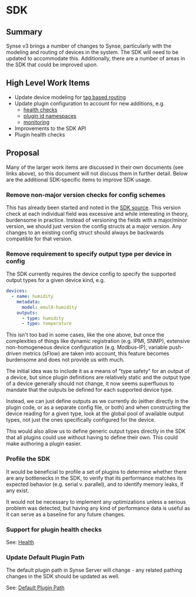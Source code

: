 # SDK
## Summary
Synse v3 brings a number of changes to Synse, particularly with the modeling and
routing of devices in the system. The SDK will need to be updated to accommodate this.
Additionally, there are a number of areas in the SDK that could be improved upon.

## High Level Work Items
- Update device modeling for [tag based routing](tags.md)
- Update plugin configuration to account for new additions, e.g.
  - [health checks](health.md)
  - [plugin id namespaces](ids.md)
  - [monitoring](monitoring.md)
- Improvements to the SDK API
- Plugin health checks

## Proposal
Many of the larger work items are discussed in their own documents (see links
above), so this document will not discuss them in further detail. Below are
the additional SDK-specific items to improve SDK usage.

### Remove non-major version checks for config schemes
This has already been started and noted in the [SDK source](https://github.com/vapor-ware/synse-sdk/blob/ee3e84f602c74c6e499a36f7f58916f08eeb74b6/sdk/config.go#L88-L102).
This version check at each individual field was excessive and while interesting
in theory, burdensome in practice. Instead of versioning the fields with a major/minor
version, we should just version the config structs at a major version. Any changes
to an existing config struct should always be backwards compatible for that version.

### Remove requirement to specify output type per device in config
The SDK currently requires the device config to specify the supported output types
for a given device kind, e.g.
```yaml
devices:
  - name: humidity
    metadata:
      model: emul8-humidity
    outputs:
      - type: humidity
      - type: temperature
```

This isn't too bad in some cases, like the one above, but once the complexities of
things like dynamic registration (e.g. IPMI, SNMP), extensive non-homogeneous device
configuration (e.g. Modbus-IP), variable push-driven metrics (sFlow) are taken into
account, this feature becomes burdensome and does not provide us with much.

The initial idea was to include it as a means of "type safety" for an output of a
device, but since plugin definitions are relatively static and the output type of
a device generally should not change, it now seems superfluous to mandate that the
outputs be defined for each supported device type.

Instead, we can just define outputs as we currently do (either directly in the
plugin code, or as a separate config file, or both) and when constructing the
device reading for a given type, look at the global pool of available output
types, not just the ones specifically configured for the device.

This would also allow us to define generic output types directly in the SDK that all
plugins could use without having to define their own. This could make authoring a
plugin easier.

### Profile the SDK
It would be beneficial to profile a set of plugins to determine whether there
are any bottlenecks in the SDK, to verify that its performance matches its expected
behavior (e.g. serial v. parallel), and to identify memory leaks, if any exist.

It would not be necessary to implement any optimizations unless a serious problem
was detected, but having any kind of performance data is useful as it can serve as
a baseline for any future changes.

### Support for plugin health checks
See: [Health](health.md#synse-plugins)

### Update Default Plugin Path
The default plugin path in Synse Server will change - any related pathing changes
in the SDK should be updated as well.

See: [Default Plugin Path](server.md#default-plugin-path)